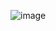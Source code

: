 ![image](https://github.com/pavankumar0077/terraform-zero-to-hero/assets/40380941/496ac062-c14a-4e23-9043-b1fd196b8162)

